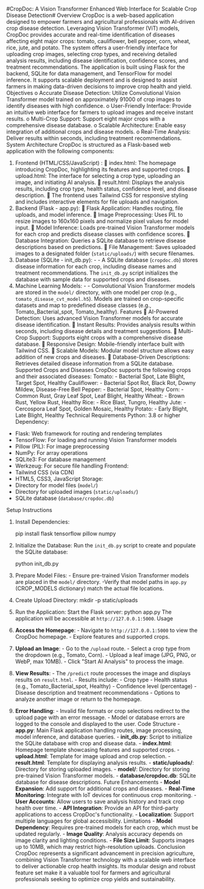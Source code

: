 #CropDoc: A Vision Transformer Enhanced Web Interface for 
Scalable Crop Disease Detection#
Overview 
CropDoc is a web-based application designed to empower farmers and agricultural professionals 
with AI-driven crop disease detection. Leveraging Vision Transformer (ViT) models, CropDoc 
provides accurate and real-time identification of diseases affecting eight major crops: tomato, 
cauliflower, bell pepper, corn, wheat, rice, jute, and potato. The system offers a user-friendly 
interface for uploading crop images, selecting crop types, and receiving detailed analysis results, 
including disease identification, confidence scores, and treatment recommendations. 
The application is built using Flask for the backend, SQLite for data management, and TensorFlow 
for model inference. It supports scalable deployment and is designed to assist farmers in making 
data-driven decisions to improve crop health and yield. 
Objectives 
o Accurate Disease Detection: Utilize Convolutional Vision Transformer model trained on 
approximately 91000 of crop images to identify diseases with high confidence. 
o User-Friendly Interface: Provide an intuitive web interface for farmers to upload images 
and receive instant results. 
o Multi-Crop Support: Support eight major crops with a comprehensive disease database. 
o Scalable Architecture: Enable easy integration of additional crops and disease models. 
o Real-Time Analysis: Deliver results within seconds, including treatment 
recommendations. 
System Architecture 
CropDoc is structured as a Flask-based web application with the following components: 
1. Frontend (HTML/CSS/JavaScript) : 
 index.html: The homepage introducing CropDoc, highlighting its features and supported 
crops. 
 upload.html: The interface for selecting a crop type, uploading an image, and initiating AI 
analysis. 
 result.html: Displays the analysis results, including crop type, health status, confidence 
level, and disease description. 
 The frontend uses Tailwind CSS for responsive styling and includes interactive elements 
for file uploads and navigation. 
2. Backend (Flask - app.py): 
 Flask Application: Handles routing, file uploads, and model inference. 
 Image Preprocessing: Uses PIL to resize images to 160x160 pixels and normalize pixel 
values for model input. 
 Model Inference: Loads pre-trained Vision Transformer models for each crop and predicts 
disease classes with confidence scores. 
 Database Integration: Queries a SQLite database to retrieve disease descriptions based 
on predictions. 
 File Management: Saves uploaded images to a designated folder (`static/uploads/`) with 
secure filenames. 
3. Database (SQLite - init_db.py): - - 
A SQLite database (`cropdoc.db`) stores disease information for each crop, including disease 
names and treatment recommendations. 
The `init_db.py` script initializes the database with sample data for supported crops and 
diseases. 
4. Machine Learning Models: - - 
Convolutional Vision Transformer models are stored in the `model/` directory, with one 
model per crop (e.g., `tomato_disease_cvt_model.h5`). 
Models are trained on crop-specific datasets and map to predefined disease classes (e.g., 
Tomato_Bacterial_spot, Tomato_healthy). 
Features 
 AI-Powered Detection: Uses advanced Vision Transformer models for accurate disease 
identification. 
 Instant Results: Provides analysis results within seconds, including disease details and 
treatment suggestions. 
 Multi-Crop Support: Supports eight crops with a comprehensive disease database. 
 Responsive Design: Mobile-friendly interface built with Tailwind CSS. 
 Scalable Models: Modular model structure allows easy addition of new crops and diseases. 
 Database-Driven Descriptions: Retrieves detailed disease information from a SQLite 
database. 
Supported Crops and Diseases 
CropDoc supports the following crops and their associated diseases: 
Tomato: - Bacterial Spot, Late Blight, Target Spot, Healthy 
Cauliflower: - Bacterial Spot Rot, Black Rot, Downy Mildew, Disease-Free 
Bell Pepper: - Bacterial Spot, Healthy 
Corn: - Common Rust, Gray Leaf Spot, Leaf Blight, Healthy 
Wheat: - Brown Rust, Yellow Rust, Healthy 
Rice: - Rice Blast, Tungro, Healthy 
Jute: - Cercospora Leaf Spot, Golden Mosaic, Healthy 
Potato: - Early Blight, Late Blight, Healthy 
Technical Requirements 
Python: 3.8 or higher 
Dependency: 
  - Flask: Web framework for routing and rendering templates 
  - TensorFlow: For loading and running Vision Transformer models 
  - Pillow (PIL): For image preprocessing 
  - NumPy: For array operations 
  - SQLite3: For database management 
  - Werkzeug: For secure file handling 
Frontend: 
  - Tailwind CSS (via CDN) 
  - HTML5, CSS3, JavaScript 
Storage: 
  - Directory for model files (`model/`) 
  - Directory for uploaded images (`static/uploads/`) 
  - SQLite database (`database/cropdoc.db`) 
 
 Setup Instructions 
 
1. Install Dependencies: 
     
   pip install flask tensorflow pillow numpy 
  
2. Initialize the Database: Run the `init_db.py` script to create and populate the SQLite database: 
  
   python init_db.py 
    
 
3. Prepare Model Files: - Ensure pre-trained Vision Transformer models are placed in the `model/` directory. -Verify that model paths in `app.py` (CROP_MODELS dictionary) match the actual file 
locations. 
4. Create Upload Directory: 
mkdir -p static/uploads 
5. Run the Application: Start the Flask server: 
python app.py 
The application will be accessible at `http://127.0.0.1:5000`. 
Usage 
1. **Access the Homepage**: - Navigate to `http://127.0.0.1:5000` to view the CropDoc homepage. - Explore features and supported crops. 
2. **Upload an Image**: - Go to the `/upload` route. - Select a crop type from the dropdown (e.g., Tomato, Corn). - Upload a leaf image (JPG, PNG, or WebP, max 10MB). - Click "Start AI Analysis" to process the image. 
3. **View Results**: - The `/predict` route processes the image and displays results on `result.html`. - Results include: - Crop type - Health status (e.g., Tomato_Bacterial_spot, Healthy) - Confidence level (percentage) - Disease description and treatment recommendations - Options to analyze another image or return to the homepage. 
4. **Error Handling**: - Invalid file formats or crop selections redirect to the upload page with an error message. - Model or database errors are logged to the console and displayed to the user. 
Code Structure - **app.py**: Main Flask application handling routes, image processing, model inference, and 
database queries. - **init_db.py**: Script to initialize the SQLite database with crop and disease data. - **index.html**: Homepage template showcasing features and supported crops. - **upload.html**: Template for image upload and crop selection. - **result.html**: Template for displaying analysis results. - **static/uploads/**: Directory for storing uploaded images. - **model/**: Directory for storing pre-trained Vision Transformer models. - **database/cropdoc.db**: SQLite database for disease descriptions. 
Future Enhancements - **Model Expansion**: Add support for additional crops and diseases. - **Real-Time Monitoring**: Integrate with IoT devices for continuous crop monitoring. - **User Accounts**: Allow users to save analysis history and track crop health over time. - **API Integration**: Provide an API for third-party applications to access CropDoc's 
functionality. - **Localization**: Support multiple languages for global accessibility. 
Limitations - **Model Dependency**: Requires pre-trained models for each crop, which must be updated 
regularly. - **Image Quality**: Analysis accuracy depends on image clarity and lighting conditions. - **File Size Limit**: Supports images up to 10MB, which may restrict high-resolution uploads. 
Conclusion 
CropDoc represents a significant advancement in precision agriculture, combining Vision 
Transformer technology with a scalable web interface to deliver actionable crop health insights. 
Its modular design and robust feature set make it a valuable tool for farmers and agricultural 
professionals seeking to optimize crop yields and sustainability. 
